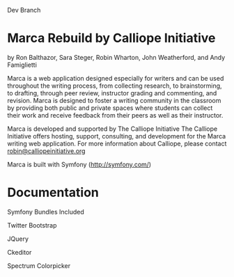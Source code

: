 Dev Branch

Marca Rebuild by Calliope Initiative 
========================
by Ron Balthazor, Sara Steger, Robin Wharton, John Weatherford, and Andy Famiglietti 

Marca is a web application designed especially for writers and can be used throughout the writing process, 
from collecting research, to brainstorming, to drafting, through peer review, instructor grading and commenting, 
and revision. Marca is designed to foster a writing community in the classroom by providing both public and private
spaces where students can collect their work and receive feedback from their peers as well as their instructor.

Marca is developed and supported by The Calliope Initiative
The Calliope Initiative offers hosting, support, consulting, and development for the Marca writing web application. 
For more information about Calliope, please contact robin@calliopeinitiative.org


Marca is built with Symfony (http://symfony.com/)


Documentation
========================

Symfony Bundles Included


Twitter Bootstrap

JQuery


Ckeditor


Spectrum Colorpicker



